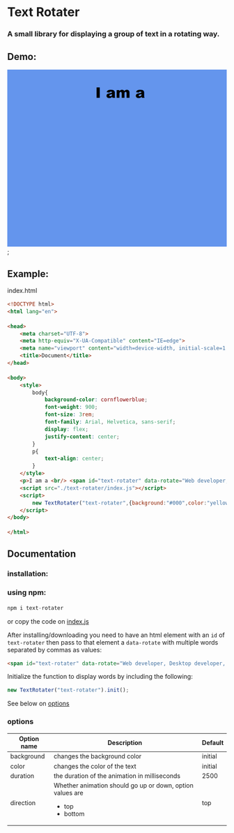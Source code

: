 # Text Rotater

### A small library for displaying a group of text in a rotating way.

## Demo:
![demo](demo.gif);

## Example:
index.html
```html
<!DOCTYPE html>
<html lang="en">

<head>
    <meta charset="UTF-8">
    <meta http-equiv="X-UA-Compatible" content="IE=edge">
    <meta name="viewport" content="width=device-width, initial-scale=1.0">
    <title>Document</title>
</head>

<body>
    <style>
        body{
            background-color: cornflowerblue;
            font-weight: 900;
            font-size: 3rem;
            font-family: Arial, Helvetica, sans-serif;
            display: flex;
            justify-content: center;
        }
        p{
            text-align: center;
        }
    </style>
    <p>I am a <br/> <span id="text-rotater" data-rotate="Web developer, Desktop developer, Genius, Writer"></span></p>
    <script src="./text-rotater/index.js"></script>
    <script>
        new TextRotater("text-rotater",{background:"#000",color:"yellow",duration: 2500, direction: "top"}).init();
    </script>
</body>

</html>
```
## Documentation
### installation:
### using npm:
```js
npm i text-rotater
```
or copy the code on [index.js](./index.js)

After installing/downloading you need to have an html element with an `id` of `text-rotater` then pass to that element a `data-rotate` with multiple words separated by commas as values:
```html
<span id="text-rotater" data-rotate="Web developer, Desktop developer, Genius, Writer"></span>
```
Initialize the function to display words by including the following:
```js
new TextRotater("text-rotater").init();
```

See below on [options](#options)

### <a id="options">options</a>

| Option name | Description | Default
| ------- | ----------- |------------
| background  | changes the background color| initial
| color  | changes the color of the text | initial
| duration  | the duration of the animation in milliseconds | 2500 
| direction  | Whether animation should go up or down, option values are <ul><li>top</li><li>bottom</li></ul>| top

